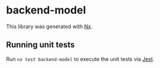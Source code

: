 # backend-model

This library was generated with [Nx](https://nx.dev).

## Running unit tests

Run `nx test backend-model` to execute the unit tests via [Jest](https://jestjs.io).
